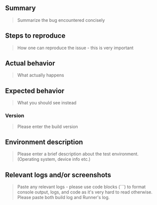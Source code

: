 ## Summary

> Summarize the bug encountered concisely

## Steps to reproduce

> How one can reproduce the issue - this is very important

## Actual behavior

> What actually happens

## Expected behavior

> What you should see instead

### Version

> Please enter the build version

## Environment description

> Please enter a brief description about the test environment. (Operating system, device info etc.)


## Relevant logs and/or screenshots

> Paste any relevant logs - please use code blocks (```) to format console output,
> logs, and code as it's very hard to read otherwise. Please paste both build
> log and Runner's log.
